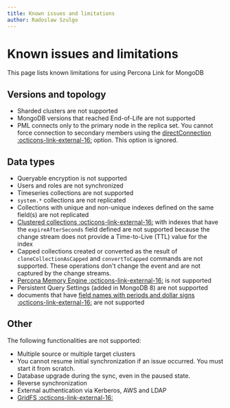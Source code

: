 ```yaml
---
title: Known issues and limitations
author: Radoslaw Szulgo
---
```

# Known issues and limitations

This page lists known limitations for using Percona Link for MongoDB

## Versions and topology

* Sharded clusters are not supported
* MongoDB versions that reached End-of-Life are not supported
* PML connects only to the primary node in the replica set. You cannot force connection to secondary members using the [directConnection :octicons-link-external-16:](https://www.mongodb.com/docs/manual/reference/connection-string/#connection-string-formats) option. This option is ignored.

## Data types

* Queryable encryption is not supported
* Users and roles are not synchronized
* Timeseries collections are not supported
* `system.*` collections are not replicated
* Collections with unique and non-unique indexes defined on the same field(s) are not replicated
* [Clustered collections :octicons-link-external-16:](https://www.mongodb.com/docs/manual/core/clustered-collections/) with indexes that have the `expireAfterSeconds` field defined are not supported because the change stream does not provide a Time-to-Live (TTL) value for the index
* Capped collections created or converted as the result of `cloneCollectionAsCapped` and `convertToCapped` commands are not supported. These operations don't change the event and are not captured by the change streams.
* [Percona Memory Engine :octicons-link-external-16:](https://docs.percona.com/percona-server-for-mongodb/8.0/inmemory.html) is not supported
* Persistent Query Settings (added in MongoDB 8) are not supported 
* documents that have [field names with periods and dollar signs :octicons-link-external-16:](https://www.mongodb.com/docs/manual/core/dot-dollar-considerations/) are not supported

## Other

The following functionalities are not supported:

* Multiple source or multiple target clusters 
* You cannot resume initial synchronization if an issue occurred. You must start it from scratch.
* Database upgrade during the sync, even in the paused state.
* Reverse synchronization
* External authentication via Kerberos, AWS and LDAP
* [GridFS :octicons-link-external-16:](https://www.mongodb.com/docs/manual/core/gridfs/)
